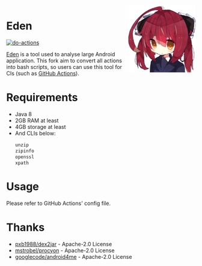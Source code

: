 <img align="right" src="docs/eden.png" width="180"/>

# Eden

[![do-actions](https://github.com/MisaLiu/Eden/actions/workflows/do.yml/badge.svg?branch=main)](https://github.com/MisaLiu/Eden/actions/workflows/do.yml)

[Eden](https://github.com/MrXiaoM/Eden) is a tool used to analyse large Android application. This fork aim to convert all actions into bash scripts, so users can use this tool for CIs (such as [GitHub Actions](https://docs.github.com/actions)).

# Requirements

* Java 8
* 2GB RAM at least
* 4GB storage at least
* And CLIs below:
  ```
  unzip
  zipinfo
  openssl
  xpath
  ```

# Usage

Please refer to GitHub Actions' config file.

# Thanks

* [pxb1988/dex2jar](https://github.com/pxb1988/dex2jar) - Apache-2.0 License
* [mstrobel/procyon](https://github.com/mstrobel/procyon) - Apache-2.0 License
* [googlecode/android4me](https://code.google.com/archive/p/android4me) - Apache-2.0 License
